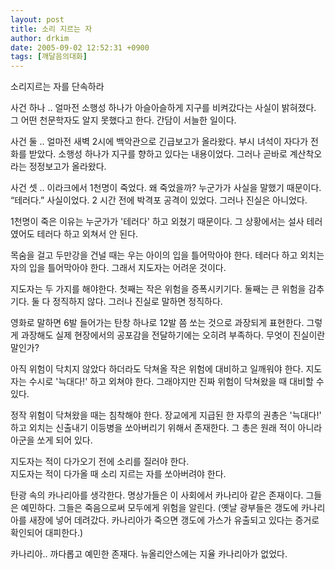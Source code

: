 ```yaml
---
layout: post
title: 소리 지르는 자
author: drkim
date: 2005-09-02 12:52:31 +0900
tags: [깨달음의대화]
---
```

  
소리지르는 자를 단속하라   
  
사건 하나 .. 얼마전 소행성 하나가 아슬아슬하게 지구를 비켜갔다는 사실이 밝혀졌다. 그 어떤 천문학자도 알지 못했다고 한다. 간담이 서늘한 일이다.   
  
사건 둘 .. 얼마전 새벽 2시에 백악관으로 긴급보고가 올라왔다. 부시 녀석이 자다가 전화를 받았다. 소행성 하나가 지구를 향하고 있다는 내용이었다. 그러나 곧바로 계산착오라는 정정보고가 올라왔다.   
  
사건 셋 .. 이라크에서 1천명이 죽었다. 왜 죽었을까? 누군가가 사실을 말했기 때문이다. “테러다.” 사실이었다. 2 시간 전에 박격포 공격이 있었다. 그러나 진실은 아니었다.   
  
1천명이 죽은 이유는 누군가가 '테러다' 하고 외쳤기 때문이다. 그 상황에서는 설사 테러였어도 테러다 하고 외쳐서 안 된다.   
  
목숨을 걸고 두만강을 건널 때는 우는 아이의 입을 틀어막아야 한다. 테러다 하고 외치는 자의 입을 틀어막아야 한다. 그래서 지도자는 어려운 것이다.   
  
지도자는 두 가지를 해야한다. 첫째는 작은 위험을 증폭시키기다. 둘째는 큰 위험을 감추기다. 둘 다 정직하지 않다. 그러나 진실로 말하면 정직하다.   
  
영화로 말하면 6발 들어가는 탄창 하나로 12발 쯤 쏘는 것으로 과장되게 표현한다. 그렇게 과장해도 실제 현장에서의 공포감을 전달하기에는 오히려 부족하다. 무엇이 진실이란 말인가?   
  
아직 위험이 닥치지 않았다 하더라도 닥쳐올 작은 위험에 대비하고 일깨워야 한다. 지도자는 수시로 '늑대다!' 하고 외쳐야 한다. 그래야지만 진짜 위험이 닥쳐왔을 때 대비할 수 있다.   
  
정작 위험이 닥쳐왔을 때는 침착해야 한다. 장교에게 지급된 한 자루의 권총은 '늑대다!' 하고 외치는 신출내기 이등병을 쏘아버리기 위해서 존재한다. 그 총은 원래 적이 아니라 아군을 쏘게 되어 있다.   
  
지도자는 적이 다가오기 전에 소리를 질러야 한다.   
지도자는 적이 다가올 때 소리 지르는 자를 쏘아버려야 한다.   
  
탄광 속의 카나리아를 생각한다. 명상가들은 이 사회에서 카나리아 같은 존재이다. 그들은 예민하다. 그들은 죽음으로써 모두에게 위험을 알린다. (옛날 광부들은 갱도에 카나리아를 새장에 넣어 데려갔다. 카나리아가 죽으면 갱도에 가스가 유출되고 있다는 증거로 확인되어 대피한다.)   
  
카나리아.. 까다롭고 예민한 존재다. 뉴올리안스에는 지율 카나리아가 없었다.